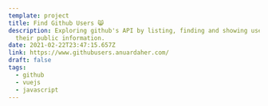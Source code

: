 ```yaml
---
template: project
title: Find Github Users 😸
description: Exploring github's API by listing, finding and showing user's and
  their public information.
date: 2021-02-22T23:47:15.657Z
link: https://www.githubusers.anuardaher.com/
draft: false
tags:
  - github
  - vuejs
  - javascript
---
```

